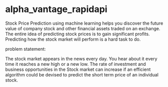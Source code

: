 # alpha_vantage_rapidapi

Stock Price Prediction using machine learning helps you discover the future value of company stock and other financial assets traded on an exchange. The entire idea of predicting stock prices is to gain significant profits. Predicting how the stock market will perform is a hard task to do.

problem statement:

The stock market appears in the news every day. You hear about it every time it reaches a new high or a new low. The rate of investment and business opportunities in the Stock market can increase if an efficient algorithm could be devised to predict the short term price of an individual stock.
